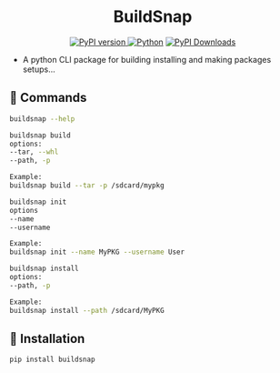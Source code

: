 <h1 align="center">BuildSnap</h1>

<p align="center">
  <a href="https://pypi.org/project/buildsnap/">
    <img src="https://img.shields.io/badge/PyPI-0.1.1-blue.svg" alt="PyPI version">
  </a>
  <a href="https://www.python.org/"><img src="https://img.shields.io/badge/python-3.6%2B-blue.svg" alt="Python"></a>
  <a href="https://pepy.tech/projects/buildsnap"><img src="https://static.pepy.tech/badge/buildsnap" alt="PyPI Downloads"></a>

- A python CLI package for building installing and making packages setups...

## 🤖 Commands
```bash
buildsnap --help

buildsnap build
options:
--tar, --whl
--path, -p

Example:
buildsnap build --tar -p /sdcard/mypkg

buildsnap init
options
--name
--username

Example:
buildsnap init --name MyPKG --username User

buildsnap install
options:
--path, -p

Example:
buildsnap install --path /sdcard/MyPKG
```
## 🔵 Installation

```bash
pip install buildsnap
```
